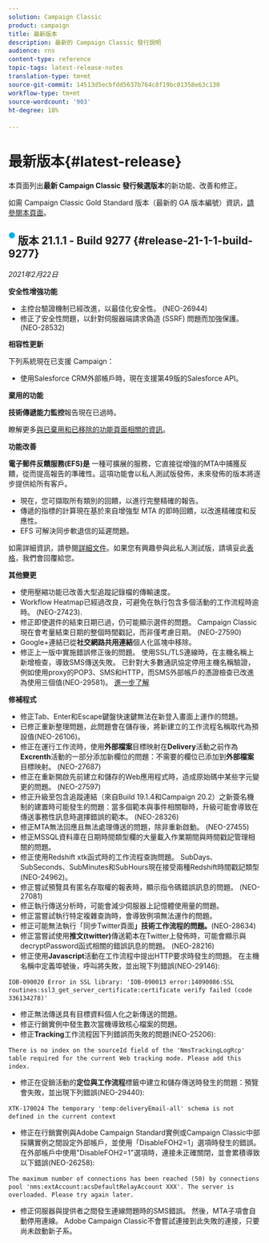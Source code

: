 ```yaml
---
solution: Campaign Classic
product: campaign
title: 最新版本
description: 最新的 Campaign Classic 發行說明
audience: rns
content-type: reference
topic-tags: latest-release-notes
translation-type: tm+mt
source-git-commit: 14513d5ecbfdd5637b764c8f19bc01358e63c130
workflow-type: tm+mt
source-wordcount: '903'
ht-degree: 18%

---
```



# 最新版本{#latest-release}

本頁面列出&#x200B;**最新 Campaign Classic 發行候選版本**&#x200B;的新功能、改善和修正。

如需 Campaign Classic Gold Standard 版本（最新的 GA 版本編號）資訊，[請參閱本頁面](../../rn/using/gold-standard.md)。

## ![](assets/do-not-localize/blue_2.png) 版本 21.1.1 - Build 9277 {#release-21-1-1-build-9277}

_2021年2月22日_

**安全性增強功能**

* 主控台驗證機制已經改進，以最佳化安全性。 (NEO-26944)
* 修正了安全性問題，以針對伺服器端請求偽造 (SSRF) 問題而加強保護。(NEO-28532)

**相容性更新**

下列系統現在已支援 Campaign：

* 使用Salesforce CRM外部帳戶時，現在支援第49版的Salesforce API。

**棄用的功能**

**技術傳遞能力監控**&#x200B;報告現在已過時。

瞭解更多[與已棄用和已移除的功能頁面相關的資訊](../../rn/using/deprecated-features.md)。

**功能改善**

**電子郵件反饋服務(EFS)是** 一種可擴展的服務，它直接從增強的MTA中捕獲反饋，從而提高報告的準確性。這項功能會以私人測試版發佈，未來發佈的版本將逐步提供給所有客戶。

* 現在，您可擷取所有類別的回饋，以進行完整精確的報告。
* 傳遞的指標的計算現在基於來自增強型 MTA 的即時回饋，以改進精確度和反應性。
* EFS 可解決同步軟退信的延遲問題。

如需詳細資訊，請參閱[詳細文件](../../delivery/using/sending-with-enhanced-mta.md#efs)。如果您有興趣參與此私人測試版，請填妥此[表格](https://forms.office.com/Pages/ResponsePage.aspx?id=Wht7-jR7h0OUrtLBeN7O4Rol2vQGupxItW9_BerXV6VUQTJPN1Q5WUI4OFNTWkYzQjg3WllUSDAxWi4u)，我們會回覆給您。

**其他變更**

* 使用壓縮功能已改善大型追蹤記錄檔的傳輸速度。
* Workflow Heatmap已經過改良，可避免在執行包含多個活動的工作流程時逾時。 (NEO-27423).
* 修正即使選件的結束日期已過，仍可能顯示選件的問題。 Campaign Classic現在會考量結束日期的整個時間戳記，而非僅考慮日期。 (NEO-27590)
* Google+連結已從&#x200B;**社交網路共用連結**&#x200B;個人化區塊中移除。
* 修正上一版中實施錯誤修正後的問題。 使用SSL/TLS連線時，在主機名稱上新增檢查，導致SMS傳送失敗。 已針對大多數通訊協定停用主機名稱驗證，例如使用proxy的POP3、SMS和HTTP，而SMS外部帳戶的憑證檢查已改進為使用三個值(NEO-29581)。 [進一步了解](../../delivery/using/sms-protocol.md#skip-tls)

**修補程式**

* 修正Tab、Enter和Escape鍵盤快速鍵無法在新登入畫面上運作的問題。
* 已修正重新整理問題，此問題會在儲存後，將新建立的工作流程名稱取代為預設值(NEO-26106)。
* 修正在運行工作流時，使用&#x200B;**外部檔案**&#x200B;目標映射在&#x200B;**Delivery**&#x200B;活動之前作為&#x200B;**Excrenth**&#x200B;活動的一部分添加新欄位的問題：不需要的欄位已添加到&#x200B;**外部檔案**&#x200B;目標映射。 (NEO-27687)
* 修正在重新開啟先前建立和儲存的Web應用程式時，造成原始碼中某些字元變更的問題。 (NEO-27597)
* 修正升級至包含追蹤連結（來自Build 19.1.4和Campaign 20.2）之新簽名機制的建置時可能發生的問題：當多個範本與事件相關聯時，升級可能會導致在傳送事務性訊息時選擇錯誤的範本。 (NEO-28326)
* 修正MTA無法回應且無法處理傳送的問題，除非重新啟動。 (NEO-27455)
* 修正MSSQL資料庫在日期時間類型欄的大量載入作業期間與時間戳記管理相關的問題。
* 修正使用Redshift xtk函式時的工作流程查詢問題。 SubDays、SubSeconds、SubMinutes和SubHours現在接受兩種Redshift時間戳記類型(NEO-24962)。
* 修正嘗試預覽具有匿名存取權的報表時，顯示指令碼錯誤訊息的問題。 (NEO-27081)
* 修正執行傳送分析時，可能會減少伺服器上記憶體使用量的問題。
* 修正當嘗試執行特定複雜查詢時，會導致例項無法運作的問題。
* 修正可能無法執行「同步Twitter頁面&#x200B;**」技術工作流程的問題。**(NEO-28634)
* 修正當嘗試使用&#x200B;**推文(twitter)**&#x200B;傳送範本在Twitter上發佈時，可能會顯示與decryptPassword函式相關的錯誤訊息的問題。 (NEO-28216)
* 修正使用&#x200B;**Javascript**&#x200B;活動在工作流程中提出HTTP要求時發生的問題。 在主機名稱中定義埠號後，呼叫將失敗，並出現下列錯誤(NEO-29146):

```
IOB-090020 Error in SSL library: 'IOB-090013 error:14090086:SSL routines:ssl3_get_server_certificate:certificate verify failed (code 336134278)'
```

* 修正無法傳送具有目標資料個人化之新傳送的問題。
* 修正行銷實例中發生數次當機導致核心檔案的問題。
* 修正&#x200B;**Tracking**&#x200B;工作流程因下列錯誤而失敗的問題(NEO-25206):

```
There is no index on the sourceId field of the 'NmsTrackingLogRcp' table required for the current Web tracking mode. Please add this index.
```

* 修正在促銷活動的&#x200B;**定位與工作流程**&#x200B;標籤中建立和儲存傳送時發生的問題：預覽會失敗，並出現下列錯誤(NEO-29440):

```
XTK-170024 The temporary 'temp:deliveryEmail-all' schema is not defined in the current context
```

* 修正在行銷實例與Adobe Campaign Standard實例或Campaign Classic中部採購實例之間設定外部帳戶，並使用「DisableFOH2=1」選項時發生的錯誤。 在外部帳戶中使用&quot;DisableFOH2=1&quot;選項時，連接未正確關閉，並會累積導致以下錯誤(NEO-26258):

```
The maximum number of connections has been reached (50) by connections pool 'nms:extAccount:acsDefaultRelayAccount XXX'. The server is overloaded. Please try again later.
```

* 修正伺服器與提供者之間發生連線問題時的SMS錯誤。 然後，MTA子項會自動停用連線。 Adobe Campaign Classic不會嘗試連接到此失敗的連接，只要尚未啟動新子系。
